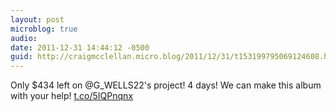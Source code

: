 ```yaml
---
layout: post
microblog: true
audio: 
date: 2011-12-31 14:44:12 -0500
guid: http://craigmcclellan.micro.blog/2011/12/31/t153199795069124608.html
---
```

Only $434 left on @G_WELLS22's project! 4 days! We can make this album with your help! [t.co/5IQPnqnx](http://t.co/5IQPnqnx)
